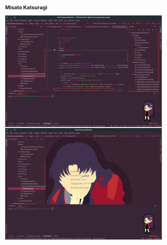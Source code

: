 ### Misato Katsuragi

![misato_dark code](../assets/screenshots/eva/misato_dark_code.png)
![misato_dark background](../assets/screenshots/eva/misato_dark_background.png)
